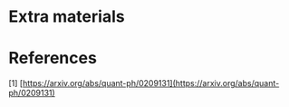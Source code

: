# Extra materials




# References<a name="references"></a>

[1] [https://arxiv.org/abs/quant-ph/0209131](https://arxiv.org/abs/quant-ph/0209131)